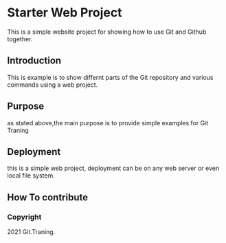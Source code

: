 # Starter Web Project

This is a simple website project for
showing how to use Git and Github together.

## Introduction
This is example is to show differnt parts
of the Git repository and various commands
using a web project.

## Purpose

as stated above,the main purpose is to
provide simple examples for Git Traning

## Deployment

this is a simple web project, deployment
can be on any web server or even local
file system.

## How To contribute

### Copyright

2021 Git.Traning.